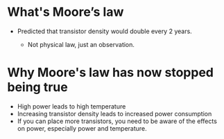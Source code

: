 # What's Moore’s law 
- Predicted that transistor density would double every 2 years.

   - Not physical law, just an observation.

# Why Moore's law has now stopped being true 
- High power leads to high temperature
- Increasing transistor density leads to increased power consumption
- If you can place more transistors, you need to be aware of the effects on power, especially power and temperature.


